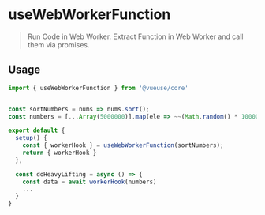 # useWebWorkerFunction

> Run Code in Web Worker. Extract Function in Web Worker and call them via promises.

## Usage

```jsx
import { useWebWorkerFunction } from '@vueuse/core'


const sortNumbers = nums => nums.sort();
const numbers = [...Array(5000000)].map(ele => ~~(Math.random() * 1000000));

export default {
  setup() {
    const { workerHook } = useWebWorkerFunction(sortNumbers);
    return { workerHook }
  },

  const doHeavyLifting = async () => {
    const data = await workerHook(numbers)
    ...
  }
}
```
